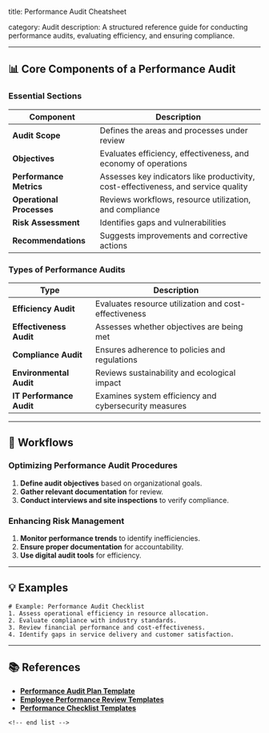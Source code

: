 title: Performance Audit Cheatsheet

category: Audit
description: A structured reference guide for conducting performance audits, evaluating efficiency, and ensuring compliance.

---

## 📊 **Core Components of a Performance Audit**

### **Essential Sections**

| Component                       | Description                                                                        |
| ------------------------------- | ---------------------------------------------------------------------------------- |
| **Audit Scope**           | Defines the areas and processes under review                                       |
| **Objectives**            | Evaluates efficiency, effectiveness, and economy of operations                     |
| **Performance Metrics**   | Assesses key indicators like productivity, cost-effectiveness, and service quality |
| **Operational Processes** | Reviews workflows, resource utilization, and compliance                            |
| **Risk Assessment**       | Identifies gaps and vulnerabilities                                                |
| **Recommendations**       | Suggests improvements and corrective actions                                       |

### **Types of Performance Audits**

| Type                           | Description                                           |
| ------------------------------ | ----------------------------------------------------- |
| **Efficiency Audit**     | Evaluates resource utilization and cost-effectiveness |
| **Effectiveness Audit**  | Assesses whether objectives are being met             |
| **Compliance Audit**     | Ensures adherence to policies and regulations         |
| **Environmental Audit**  | Reviews sustainability and ecological impact          |
| **IT Performance Audit** | Examines system efficiency and cybersecurity measures |

---

## 🔄 **Workflows**

### **Optimizing Performance Audit Procedures**

1. **Define audit objectives** based on organizational goals.
2. **Gather relevant documentation** for review.
3. **Conduct interviews and site inspections** to verify compliance.

### **Enhancing Risk Management**

1. **Monitor performance trends** to identify inefficiencies.
2. **Ensure proper documentation** for accountability.
3. **Use digital audit tools** for efficiency.

---

## 💡 **Examples**

```plaintext
# Example: Performance Audit Checklist
1. Assess operational efficiency in resource allocation.  
2. Evaluate compliance with industry standards.  
3. Review financial performance and cost-effectiveness.  
4. Identify gaps in service delivery and customer satisfaction.  
```

---

## 📚 **References**

- **[Performance Audit Plan Template](https://www.template.net/edit-online/453914/performance-audit-plan)**
- **[Employee Performance Review Templates](https://www.smartsheet.com/free-employee-performance-review-templates)**
- **[Performance Checklist Templates](https://www.slideteam.net/blog/top-10-performance-checklist-templates-with-samples-and-examples)**

```
<!-- end list -->
```
